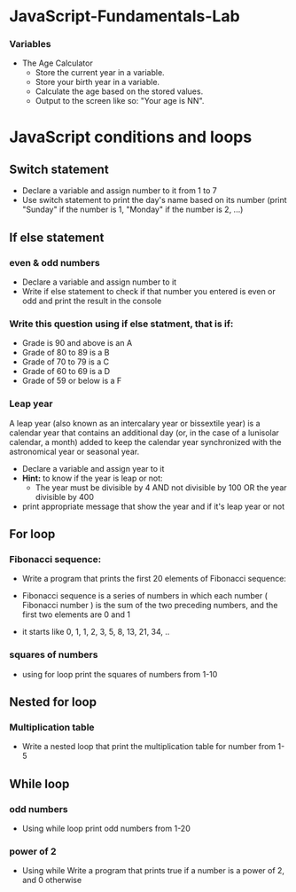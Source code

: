 # JavaScript-Fundamentals-Lab

### Variables
- The Age Calculator  
    - Store the current year in a variable.
    - Store your birth year in a variable.
    - Calculate the age based on the stored values.
    - Output to the screen like so: "Your age is NN".
# JavaScript conditions and loops

## Switch statement
- Declare a variable and assign number to it from 1 to 7
- Use switch statement to print the day's name based on its number (print "Sunday" if the number is 1, "Monday" if the number is 2, ...)



## If else statement
### even & odd numbers
- Declare a variable and assign number to it 
- Write if else statement to check if that number you entered is even or odd and print the result in the console

### Write this question using if else statment, that is if:

* Grade is 90 and above is an A 
* Grade of 80 to 89 is a B  
* Grade of 70 to 79 is a C  
* Grade of 60 to 69 is a D 
* Grade of 59 or below is a F


### Leap year
A leap year (also known as an intercalary year or bissextile year) is a calendar year that contains an additional day (or, in the case of a lunisolar calendar, a month) added to keep the calendar year synchronized with the astronomical year or seasonal year.
- Declare a variable and assign year to it 
- **Hint:** to know if the year is leap or not:
    - The year must be divisible by 4 AND not divisible by 100 OR the year divisible by 400 
- print appropriate message that show the year and if it's leap year or not



## For loop
### Fibonacci sequence: 

* Write a program that prints the first 20 elements of Fibonacci sequence: 

* Fibonacci sequence is a series of numbers in which each number ( Fibonacci number ) is the sum of the two preceding numbers, and the first two elements are 0 and 1

* it starts like 0, 1, 1, 2, 3, 5, 8, 13, 21, 34, ..

### squares of numbers
* using for loop print the squares of numbers from 1-10 

## Nested for loop
### Multiplication table
- Write a nested loop that print the multiplication table for number from 1-5


## While loop
### odd numbers
* Using while loop print odd numbers from 1-20
### power of 2
*  Using while Write a program that prints true if a number is a power of 2, and 0 otherwise



